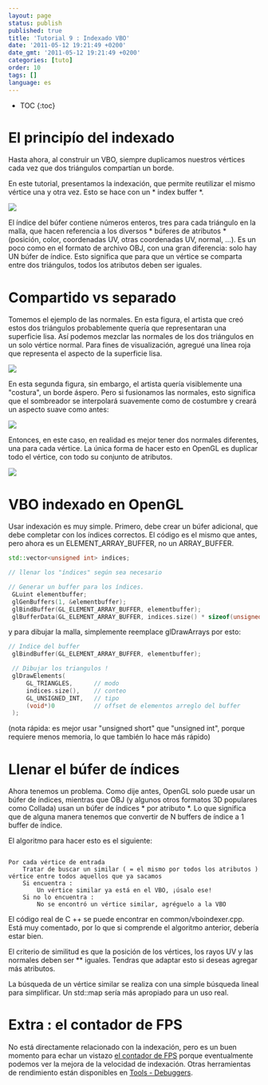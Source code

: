 ```yaml
---
layout: page
status: publish
published: true
title: 'Tutorial 9 : Indexado VBO'
date: '2011-05-12 19:21:49 +0200'
date_gmt: '2011-05-12 19:21:49 +0200'
categories: [tuto]
order: 10
tags: []
language: es
---
```


* TOC
{:toc}

# El principío del indexado

Hasta ahora, al construir un VBO, siempre duplicamos nuestros vértices cada vez que dos triángulos compartían un borde.

En este tutorial, presentamos la indexación, que permite reutilizar el mismo vértice una y otra vez. Esto se hace con un * index buffer *.

![]({{site.baseurl}}/assets/images/tuto-9-vbo-indexing/indexing1.png)


El índice del búfer contiene números enteros, tres para cada triángulo en la malla, que hacen referencia a los diversos * búferes de atributos * (posición, color, coordenadas UV, otras coordenadas UV, normal, ...). Es un poco como en el formato de archivo OBJ, con una gran diferencia: solo hay UN búfer de índice. Esto significa que para que un vértice se comparta entre dos triángulos, todos los atributos deben ser iguales.

# Compartido vs separado

Tomemos el ejemplo de las normales. En esta figura, el artista que creó estos dos triángulos probablemente quería que representaran una superficie lisa. Así podemos mezclar las normales de los dos triángulos en un solo vértice normal. Para fines de visualización, agregué una línea roja que representa el aspecto de la superficie lisa.

![]({{site.baseurl}}/assets/images/tuto-9-vbo-indexing/goodsmooth.png)


En esta segunda figura, sin embargo, el artista quería visiblemente una "costura", un borde áspero. Pero si fusionamos las normales, esto significa que el sombreador se interpolará suavemente como de costumbre y creará un aspecto suave como antes:

![]({{site.baseurl}}/assets/images/tuto-9-vbo-indexing/badmooth.png)


Entonces, en este caso, en realidad es mejor tener dos normales diferentes, una para cada vértice. La única forma de hacer esto en OpenGL es duplicar todo el vértice, con todo su conjunto de atributos.

![]({{site.baseurl}}/assets/images/tuto-9-vbo-indexing/spiky.png)


# VBO indexado en OpenGL

Usar indexación es muy simple. Primero, debe crear un búfer adicional, que debe completar con los índices correctos. El código es el mismo que antes, pero ahora es un ELEMENT_ARRAY_BUFFER, no un ARRAY_BUFFER.

``` cpp
std::vector<unsigned int> indices;

// llenar los "índices" según sea necesario

// Generar un buffer para los índices.
 GLuint elementbuffer;
 glGenBuffers(1, &elementbuffer);
 glBindBuffer(GL_ELEMENT_ARRAY_BUFFER, elementbuffer);
 glBufferData(GL_ELEMENT_ARRAY_BUFFER, indices.size() * sizeof(unsigned int), &indices[0], GL_STATIC_DRAW);
```

y para dibujar la malla, simplemente reemplace glDrawArrays por esto:

``` cpp
// Indice del buffer
 glBindBuffer(GL_ELEMENT_ARRAY_BUFFER, elementbuffer);

 // Dibujar los triangulos !
 glDrawElements(
     GL_TRIANGLES,      // modo
     indices.size(),    // conteo
     GL_UNSIGNED_INT,   // tipo
     (void*)0           // offset de elementos arreglo del buffer
 );
```

(nota rápida: es mejor usar "unsigned short" que "unsigned int", porque requiere menos memoria, lo que también lo hace más rápido)

# Llenar el búfer de índices

Ahora tenemos un problema. Como dije antes, OpenGL solo puede usar un búfer de índices, mientras que OBJ (y algunos otros formatos 3D populares como Collada) usan un búfer de índices * por atributo *. Lo que significa que de alguna manera tenemos que convertir de N buffers de índice a 1 buffer de índice.

El algoritmo para hacer esto es el siguiente:
```

Por cada vértice de entrada
    Tratar de buscar un similar ( = el mismo por todos los atributos ) vértice entre todos aquellos que ya sacamos
    Si encuentra :
        Un vértice similar ya está en el VBO, ¡úsalo ese!
    Si no lo encuentra :
        No se encontró un vértice similar, agréguelo a la VBO
```

El código real de C ++ se puede encontrar en common/vboindexer.cpp. Está muy comentado, por lo que si comprende el algoritmo anterior, debería estar bien.

El criterio de similitud es que la posición de los vértices, los rayos UV y las normales deben ser ** iguales. Tendras que adaptar esto si deseas agregar más atributos.

La búsqueda de un vértice similar se realiza con una simple búsqueda lineal para simplificar. Un std::map sería más apropiado para un uso real.

# Extra : el contador de FPS

No está directamente relacionado con la indexación, pero es un buen momento para echar un vistazo [el contador de FPS](http://www.opengl-tutorial.org/miscellaneous/an-fps-counter/) porque eventualmente podemos ver la mejora de la velocidad de indexación. Otras herramientas de rendimiento están disponibles en [Tools - Debuggers](http://www.opengl-tutorial.org/miscellaneous/useful-tools-links/#header-4).